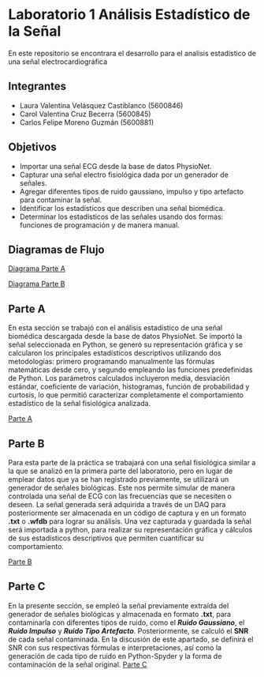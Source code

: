 # **Laboratorio 1 Análisis Estadístico de la Señal** 
En este repositorio se encontrara el desarrollo para el analisis estadistico de una señal electrocardiográfica

## Integrantes
* Laura Valentina Velásquez Castiblanco (5600846)
* Carol Valentina Cruz Becerra (5600845)
* Carlos Felipe Moreno Guzmán (5600881)
  
## Objetivos 
* Importar una señal ECG desde la base de datos PhysioNet.
* Capturar una señal electro fisiológica dada por un generador de señales.
* Agregar diferentes tipos de ruido gaussiano, impulso y tipo artefacto para contaminar la señal.
* Identificar los estadísticos que describen una señal biomédica.
* Determinar los estadísticos de las señales usando dos formas: funciones de programación y de manera manual. 

## Diagramas de Flujo

[Diagrama Parte A](https://github.com/carolcruz5600/Procesamiento-Digital-de-Se-ales-Lab1/blob/main/Imagenes/Esquemas-2.jpg)

[Diagrama Parte B](https://github.com/carolcruz5600/Procesamiento-Digital-de-Se-ales-Lab1/blob/main/Imagenes/Esquemas-3.jpg)

## Parte A
En esta sección se trabajó con el análisis estadístico de una señal biomédica descargada desde la base de datos PhysioNet. Se importó la señal seleccionada en Python, se generó su representación gráfica y se calcularon los principales estadísticos descriptivos utilizando dos metodologías: primero programando manualmente las fórmulas matemáticas desde cero, y segundo empleando las funciones predefinidas de Python. Los parámetros calculados incluyeron media, desviación estándar, coeficiente de variación, histogramas, función de probabilidad y curtosis, lo que permitió caracterizar completamente el comportamiento estadístico de la señal fisiológica analizada.

[Parte A](https://github.com/carolcruz5600/Procesamiento-Digital-de-Se-ales-Lab1/blob/main/Parte%20A/Proceso_A.md)

## Parte B 
Para esta parte de la práctica se trabajará con una señal fisiológica similar a la que se analizó en la primera parte del laboratorio, pero en lugar de emplear datos que ya se han registrado previamente, se utilizará un generador de señales biológicas. Este nos permite simular de manera controlada una señal de ECG con las frecuencias que se necesiten o deseen. La señal generada será adquirida a través de un DAQ para posteriormente ser almacenada en un código de captura y en un formato **.txt** o **.wfdb** para lograr su análisis.
Una vez capturada y guardada la señal será importada a python, para realizar su representación gráfica y cálculos de sus estadísticos descriptivos que permiten cuantificar su comportamiento.

[Parte B](https://github.com/carolcruz5600/Procesamiento-Digital-de-Se-ales-Lab1/blob/136da857a6735b4a114f9adb2d36dc1d329a2b1f/Parte%20B/Proceso_B.md)

## Parte C
En la presente sección, se empleó la señal previamente extraída del generador de señales biológicas y almacenada en formato **.txt**, para contaminarla con diferentes tipos de ruido, como el ***Ruido Gaussiano***, el ***Ruido Impulso*** y ***Ruido Tipo Artefacto***. Posteriormente, se calculó el **SNR** de cada señal contaminada. En la discusión de este apartado, se definirá el SNR con sus respectivas fórmulas e interpretaciones, así como la generación de cada tipo de ruido en Python-Spyder y la forma de contaminación de la señal original.
[Parte C](https://github.com/carolcruz5600/Procesamiento-Digital-de-Se-ales-Lab1/blob/136da857a6735b4a114f9adb2d36dc1d329a2b1f/Parte%20C/Proceso_C.md)
